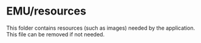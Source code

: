 # EMU/resources

This folder contains resources (such as images) needed by the application. This file can
be removed if not needed.
